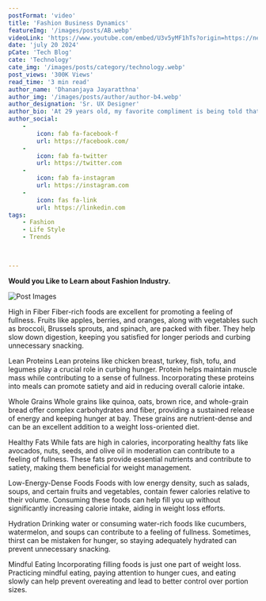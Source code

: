 ```yaml
---
postFormat: 'video'
title: 'Fashion Business Dynamics'
featureImg: '/images/posts/AB.webp'
videoLink: 'https://www.youtube.com/embed/U3v5yMF1hTs?origin=https://new.axilthemes.com/'
date: 'july 20 2024'
pCate: 'Tech Blog'
cate: 'Technology'
cate_img: '/images/posts/category/technology.webp'
post_views: '300K Views'
read_time: '3 min read'
author_name: 'Dhananjaya Jayaratthna'
author_img: '/images/posts/author/author-b4.webp'
author_designation: 'Sr. UX Designer'
author_bio: 'At 29 years old, my favorite compliment is being told that I look like my mom. Seeing myself in her image, like this daughter up top, makes me so proud of how far I’ve come, and so thankful for where I come from.'
author_social:
    -
        icon: fab fa-facebook-f
        url: https://facebook.com/
    -
        icon: fab fa-twitter
        url: https://twitter.com
    -
        icon: fab fa-instagram
        url: https://instagram.com
    - 
        icon: fas fa-link
        url: https://linkedin.com
tags: 
    - Fashion
    - Life Style
    - Trends
    


---
```


**Would you Like to Learn about Fashion Industry.**

![Post Images](/images/post-single/j.jpeg)


High in Fiber
Fiber-rich foods are excellent for promoting a feeling of fullness. Fruits like apples, berries, and oranges, along with vegetables such as broccoli, Brussels sprouts, and spinach, are packed with fiber. They help slow down digestion, keeping you satisfied for longer periods and curbing unnecessary snacking.






Lean Proteins
Lean proteins like chicken breast, turkey, fish, tofu, and legumes play a crucial role in curbing hunger. Protein helps maintain muscle mass while contributing to a sense of fullness. Incorporating these proteins into meals can promote satiety and aid in reducing overall calorie intake.



Whole Grains
Whole grains like quinoa, oats, brown rice, and whole-grain bread offer complex carbohydrates and fiber, providing a sustained release of energy and keeping hunger at bay. These grains are nutrient-dense and can be an excellent addition to a weight loss-oriented diet.     



Healthy Fats
While fats are high in calories, incorporating healthy fats like avocados, nuts, seeds, and olive oil in moderation can contribute to a feeling of fullness. These fats provide essential nutrients and contribute to satiety, making them beneficial for weight management.



Low-Energy-Dense Foods
Foods with low energy density, such as salads, soups, and certain fruits and vegetables, contain fewer calories relative to their volume. Consuming these foods can help fill you up without significantly increasing calorie intake, aiding in weight loss efforts.






Hydration
Drinking water or consuming water-rich foods like cucumbers, watermelon, and soups can contribute to a feeling of fullness. Sometimes, thirst can be mistaken for hunger, so staying adequately hydrated can prevent unnecessary snacking.



Mindful Eating
Incorporating filling foods is just one part of weight loss. Practicing mindful eating, paying attention to hunger cues, and eating slowly can help prevent overeating and lead to better control over portion sizes.